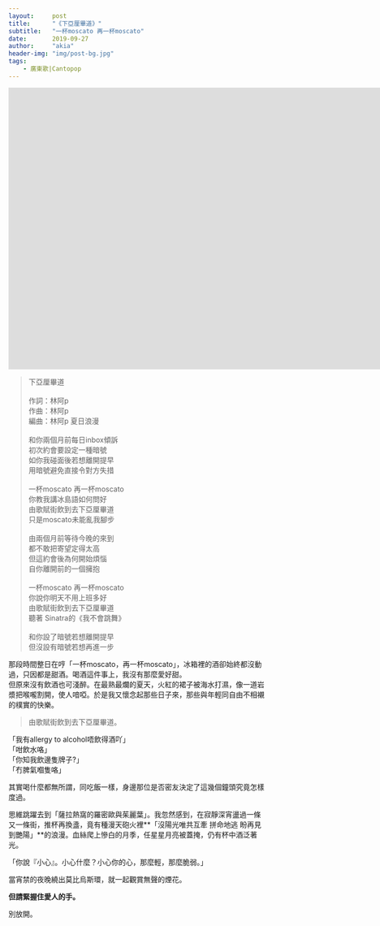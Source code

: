 ```yaml
---
layout:     post
title:      "《下亞厘畢道》"
subtitle:   "一杯moscato 再一杯moscato"
date:       2019-09-27
author:     "akia"
header-img: "img/post-bg.jpg"
tags:
    - 廣東歌|Cantopop
---
```


<iframe width="1665" height="555" src="https://www.youtube.com/embed/fP5uhqU4trE" frameborder="0" allow="accelerometer; autoplay; encrypted-media; gyroscope; picture-in-picture" allowfullscreen></iframe>

>下亞厘畢道
><br/>  
>作詞：林阿p  
>作曲：林阿p  
>編曲：林阿p 夏日浪漫
><br/>  
>和你兩個月前每日inbox傾訴  
>初次約會要設定一種暗號  
>如你我碰面後若想離開提早  
>用暗號避免直接令對方失措
><br/>  
>一杯moscato 再一杯moscato  
>你教我講冰島語如何問好  
>由歌賦街飲到去下亞厘畢道  
>只是moscato未能亂我腳步
><br/>   
>由兩個月前等待今晚的來到  
>都不敢把寄望定得太高  
>但這約會後為何開始煩惱  
>自你離開前的一個擁抱
><br/>  
>一杯moscato 再一杯moscato  
>你說你明天不用上班多好  
>由歌賦街飲到去下亞厘畢道  
>聽著 Sinatra的《我不會跳舞》
><br/>  
>和你設了暗號若想離開提早  
>但沒設有暗號若想再進一步  

那段時間整日在哼「一杯moscato，再一杯moscato」，冰箱裡的酒卻始終都沒動過，只因都是甜酒。喝酒這件事上，我沒有那麼愛好甜。    
但原來沒有飲酒也可淺醉。在最熟最爛的夏天，火紅的裙子被海水打濕，像一道岩漿把喉嚨割開，使人喑啞。於是我又懷念起那些日子來，那些與年輕同自由不相襯的樸實的快樂。

>由歌賦街飲到去下亞厘畢道。

「我有allergy to alcohol唔飲得酒吖」  
「咁飲水咯」  
「你知我飲邊隻牌子?」  
「冇脾氣嗰隻咯」  

其實喝什麼都無所謂，同吃飯一樣，身邊那位是否密友決定了這幾個鐘頭究竟怎樣度過。

思維跳躍去到「薩拉熱窩的羅密歐與茱麗葉」。我忽然感到，在寂靜深宵盪過一條又一條街，推杯再換盞，竟有種漫天砲火裡**「沒陽光唯共互牽 拼命地逃 盼再見到艷陽」**的浪漫。血絲爬上慘白的月季，任星星月亮被蓋掩，仍有杯中酒泛著光。

「你說『小心』。小心什麼？小心你的心，那麼輕，那麼脆弱。」

當宵禁的夜晚繞出莫比烏斯環，就一起觀賞無聲的煙花。

**但請緊握住愛人的手。**

別放開。
